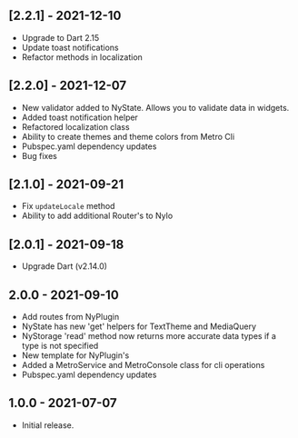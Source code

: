 ## [2.2.1] - 2021-12-10

* Upgrade to Dart 2.15
* Update toast notifications
* Refactor methods in localization

## [2.2.0] - 2021-12-07

* New validator added to NyState. Allows you to validate data in widgets.
* Added toast notification helper
* Refactored localization class
* Ability to create themes and theme colors from Metro Cli
* Pubspec.yaml dependency updates
* Bug fixes

## [2.1.0] - 2021-09-21

* Fix `updateLocale` method
* Ability to add additional Router's to Nylo

## [2.0.1] - 2021-09-18

* Upgrade Dart (v2.14.0)

## 2.0.0 - 2021-09-10

* Add routes from NyPlugin
* NyState has new 'get' helpers for TextTheme and MediaQuery
* NyStorage 'read' method now returns more accurate data types if a type is not specified
* New template for NyPlugin's
* Added a MetroService and MetroConsole class for cli operations
* Pubspec.yaml dependency updates

## 1.0.0 - 2021-07-07

* Initial release.
